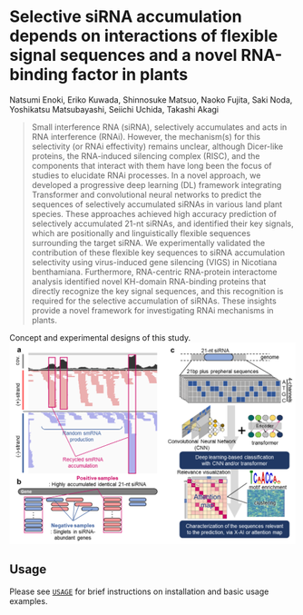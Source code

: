 # Selective siRNA accumulation depends on interactions of flexible signal sequences and a novel RNA-binding factor in plants
Natsumi Enoki, Eriko Kuwada, Shinnosuke Matsuo, Naoko Fujita, Saki Noda, Yoshikatsu Matsubayashi, Seiichi Uchida, Takashi Akagi

> Small interference RNA (siRNA), selectively accumulates and acts in RNA interference (RNAi). However, the mechanism(s) for this selectivity (or RNAi effectivity) remains unclear, although Dicer-like proteins, the RNA-induced silencing complex (RISC), and the components that interact with them have long been the focus of studies to elucidate RNAi processes. In a novel approach, we developed a progressive deep learning (DL) framework integrating Transformer and convolutional neural networks to predict the sequences of selectively accumulated siRNAs in various land plant species. These approaches achieved high accuracy prediction of selectively accumulated 21-nt siRNAs, and identified their key signals, which are positionally and linguistically flexible sequences surrounding the target siRNA. We experimentally validated the contribution of these flexible key sequences to siRNA accumulation selectivity using virus-induced gene silencing (VIGS) in Nicotiana benthamiana. Furthermore, RNA-centric RNA-protein interactome analysis identified novel KH-domain RNA-binding proteins that directly recognize the key signal sequences, and this recognition is required for the selective accumulation of siRNAs. These insights provide a novel framework for investigating RNAi mechanisms in plants.

Concept and experimental designs of this study.
![Illustration](./image/overview.png)

## Usage
Please see [`USAGE`](USAGE.md) for brief instructions on installation and basic usage examples.

<!-- ## Citation
If you find this repository helpful, please consider citing:
```
@article{,
    author = {Natsumi Enoki and Eriko Kuwada and Shinnosuke Matsuo and Naoko Fujita and Saki Noda and Yoshikatsu Matsubayashi and Seiichi Uchida and Takashi Akagi},
    title = {Selective siRNA accumulation depends on interactions of flexible signal sequences and a novel RNA-binding factor in plants},
    journal = {},
    volume = {},
    number = {},
    pages = {},
    year = {2024},
    month = {},
} -->